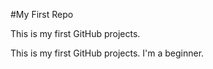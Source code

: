 #My First Repo

This is my first GitHub projects.

This is my first GitHub projects. I'm a beginner.
